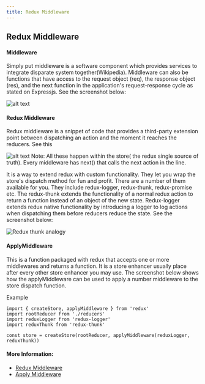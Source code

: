 ```yaml
---
title: Redux Middleware
---
```

## Redux Middleware

<!-- The article goes here, in GitHub-flavored Markdown. Feel free to add YouTube videos, images, and CodePen/JSBin embeds  -->
#### Middleware

Simply put middleware is a software component which provides services to integrate disparate system together(Wikipedia). Middleware can also be functions that have access to the request object (req), the response object (res), and the next function in the application's request-response cycle as stated on Expressjs. See the screenshot below:

![alt text](https://cdn-images-1.medium.com/max/1200/1*irFGoe-dbRHSzcA6zIM8PA.png)

#### Redux Middleware
Redux middleware is a snippet of code that provides a third-party extension point between dispatching an action and the moment it reaches the reducers.
See this

![alt text](https://encrypted-tbn0.gstatic.com/images?q=tbn:ANd9GcTOfFFnxcX8jCmppW45hewXoltIxtpWy3c6QrdXYnaUY7wLWrU5_g)
Note: All these happen within the store( the redux single source of truth). Every middleware has next() that calls the next action in the line.

It is a way to extend redux with custom functionality. They let you wrap the store's dispatch method for fun and profit. There are a number of them available for you. They include redux-logger, redux-thunk, redux-promise etc. The redux-thunk extends the functionality of a normal redux action to return a function instead of an object of the new state. Redux-logger extends redux native functionality by introducing a logger to log actions when dispatching them before reducers reduce the state. See the screenshot below:

![Redux thunk analogy](https://cdn-images-1.medium.com/max/1600/1*vtYeZg_wvFsm6aKpi70_Og.png)

#### ApplyMiddleware
This is a function packaged with redux that accepts one or more middlewares and returns a function. It is a store enhancer usually place after every other store enhancer you may use. The screenshot below shows how the applyMiddleware can be used to apply a number middleware to the store dispatch function.

Example

```
import { createStore, applyMiddleware } from 'redux'
import rootReducer from './reducers'
import reduxLogger from 'redux-logger'
import reduxThunk from 'redux-thunk'

const store = createStore(rootReducer, applyMiddleware(reduxLogger, reduxThunk))
```

#### More Information:
<!-- Please add any articles you think might be helpful to read before writing the article -->
- [Redux Middleware](https://redux.js.org/advanced/middleware)
- [Apply Middleware](https://redux.js.org/api/applymiddleware#applymiddlewaremiddleware)


